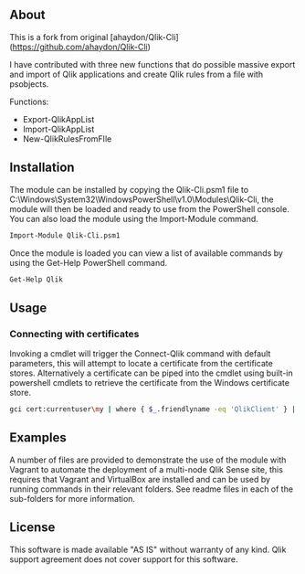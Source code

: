 ## About
This is a fork from original [ahaydon/Qlik-Cli] (https://github.com/ahaydon/Qlik-Cli)

I have contributed with three new functions that do possible massive export and import of Qlik applications and create Qlik rules from a file with psobjects.

Functions:
- Export-QlikAppList 
- Import-QlikAppList
- New-QlikRulesFromFIle
	
## Installation
The module can be installed by copying the Qlik-Cli.psm1 file to C:\Windows\System32\WindowsPowerShell\v1.0\Modules\Qlik-Cli\, the module will then be loaded and ready to use from the PowerShell console. You can also load the module using the Import-Module command.
```sh
Import-Module Qlik-Cli.psm1
```
Once the module is loaded you can view a list of available commands by using the Get-Help PowerShell command.
```sh
Get-Help Qlik
```
## Usage
### Connecting with certificates
Invoking a cmdlet will trigger the Connect-Qlik command with default parameters, this will attempt to locate a certificate from the certificate stores. Alternatively a certificate can be piped into the cmdlet using built-in powershell cmdlets to retrieve the certificate from the Windows certificate store.
```sh
gci cert:currentuser\my | where { $_.friendlyname -eq 'QlikClient' } | Connect-Qlik sense-central
```
## Examples
A number of files are provided to demonstrate the use of the module with Vagrant to automate the deployment of a multi-node Qlik Sense site, this requires that Vagrant and VirtualBox are installed and can be used by running commands in their relevant folders. See readme files in each of the sub-folders for more information.

## License
This software is made available "AS IS" without warranty of any kind. Qlik support agreement does not cover support for this software.
